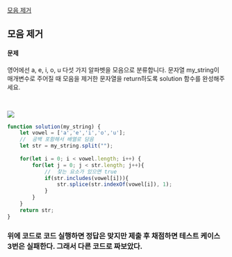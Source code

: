 [모음 제거](https://school.programmers.co.kr/learn/courses/30/lessons/120849)
## 모음 제거
#### 문제
영어에선 a, e, i, o, u 다섯 가지 알파벳을 모음으로 분류합니다. 문자열 my_string이 매개변수로 주어질 때 모음을 제거한 문자열을 return하도록 solution 함수를 완성해주세요.

<br/>

![](https://velog.velcdn.com/images/jkang4531/post/922c3681-8e11-4a27-9a8a-c132659df0e9/image.png)

```javascript
function solution(my_string) {
	let vowel = ['a','e','i','o','u'];
    //  공백 포함해서 배열로 담음   
    let str = my_string.split("");
    
    for(let i = 0; i < vowel.length; i++) {
        for(let j = 0; j < str.length; j++){
            //  찾는 요소가 있으면 true     
            if(str.includes(vowel[i])){
                str.splice(str.indexOf(vowel[i]), 1);
            }
        }
    }
	return str;
}
```
### 위에 코드로 코드 실행하면 정답은 맞지만 제출 후 채점하면 테스트 케이스 3번은 실패한다. 그래서 다른 코드로 짜보았다.
